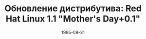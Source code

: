 ---
layout: post
title: "Обновление дистрибутива: Red Hat Linux 1.1 \"Mother's Day+0.1\""
date: 1995-08-31   
---